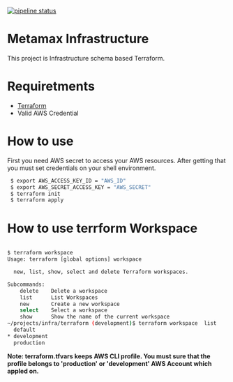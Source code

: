 [![pipeline status](https://gitlab.orema.com.tr/metamax/infra/badges/main/pipeline.svg)](https://gitlab.orema.com.tr/metamax/infra/-/commits/main)
# Metamax Infrastructure

This project is Infrastructure schema based Terraform.

# Requiretments
* [Terraform](https://developer.hashicorp.com/terraform/tutorials/aws-get-started/install-cli)
* Valid AWS Credential


# How to use
First you need AWS secret to access your AWS resources. After getting that you must set credentials on your shell environment.
```sh
 $ export AWS_ACCESS_KEY_ID = "AWS_ID"
 $ export AWS_SECRET_ACCESS_KEY = "AWS_SECRET"
 $ terraform init
 $ terraform apply
```

# How to use terrform Workspace

```sh

$ terraform workspace 
Usage: terraform [global options] workspace

  new, list, show, select and delete Terraform workspaces.

Subcommands:
    delete    Delete a workspace
    list      List Workspaces
    new       Create a new workspace
    select    Select a workspace
    show      Show the name of the current workspace
~/projects/infra/terraform (development)$ terraform workspace  list
  default
* development
  production
```

**Note: terraform.tfvars keeps AWS CLI profile. You must sure that the profile belongs to 'production' or 'development' AWS Account which appled on.**